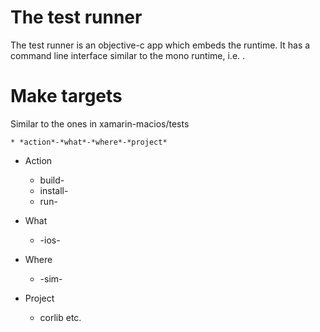 # The test runner

The test runner is an objective-c app which embeds the runtime. It has a command line interface similar to the mono runtime, i.e.
<exe> <arguments>.

# Make targets

Similar to the ones in xamarin-macios/tests

	* *action*-*what*-*where*-*project*

* Action

	* build-
	* install-
	* run-

* What

	* -ios-

* Where

	* -sim-

* Project

	* corlib etc.
